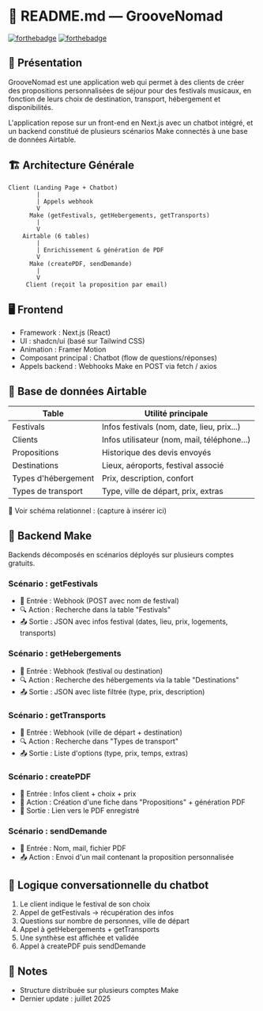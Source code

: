 # 🧾 README.md — GrooveNomad
[![forthebadge](https://forthebadge.com/images/badges/uses-js.svg)](https://forthebadge.com)
[![forthebadge](https://forthebadge.com/images/badges/60-percent-of-the-time-works-every-time.svg)](https://forthebadge.com)

## 📌 Présentation

GrooveNomad est une application web qui permet à des clients de créer des propositions personnalisées de séjour pour des festivals musicaux, en fonction de leurs choix de destination, transport, hébergement et disponibilités.

L'application repose sur un front-end en Next.js avec un chatbot intégré, et un backend constitué de plusieurs scénarios Make connectés à une base de données Airtable.

## 🏗 Architecture Générale

```text
Client (Landing Page + Chatbot)
        |
        | Appels webhook
        V
      Make (getFestivals, getHebergements, getTransports)
        |
        V
    Airtable (6 tables)
        |
        | Enrichissement & génération de PDF
        V
      Make (createPDF, sendDemande)
        |
        V
     Client (reçoit la proposition par email)
```

## 🖥 Frontend

* Framework : Next.js (React)
* UI : shadcn/ui (basé sur Tailwind CSS)
* Animation : Framer Motion
* Composant principal : Chatbot (flow de questions/réponses)
* Appels backend : Webhooks Make en POST via fetch / axios

## 🧩 Base de données Airtable

| Table               | Utilité principale                          |
| ------------------- | ------------------------------------------- |
| Festivals           | Infos festivals (nom, date, lieu, prix...)  |
| Clients             | Infos utilisateur (nom, mail, téléphone...) |
| Propositions        | Historique des devis envoyés                |
| Destinations        | Lieux, aéroports, festival associé          |
| Types d'hébergement | Prix, description, confort                  |
| Types de transport  | Type, ville de départ, prix, extras         |

📸 Voir schéma relationnel : (capture à insérer ici)

## 🔁 Backend Make

Backends décomposés en scénarios déployés sur plusieurs comptes gratuits.

### Scénario : getFestivals

* 🔗 Entrée : Webhook (POST avec nom de festival)
* 🔍 Action : Recherche dans la table "Festivals"
* 📤 Sortie : JSON avec infos festival (dates, lieu, prix, logements, transports)

### Scénario : getHebergements

* 🔗 Entrée : Webhook (festival ou destination)
* 🔍 Action : Recherche des hébergements via la table "Destinations"
* 📤 Sortie : JSON avec liste filtrée (type, prix, description)

### Scénario : getTransports

* 🔗 Entrée : Webhook (ville de départ + destination)
* 🔍 Action : Recherche dans "Types de transport"
* 📤 Sortie : Liste d'options (type, prix, temps, extras)

### Scénario : createPDF

* 🔗 Entrée : Infos client + choix + prix
* 📝 Action : Création d'une fiche dans "Propositions" + génération PDF
* 📎 Sortie : Lien vers le PDF enregistré

### Scénario : sendDemande

* 🔗 Entrée : Nom, mail, fichier PDF
* 📤 Action : Envoi d'un mail contenant la proposition personnalisée

## 🧠 Logique conversationnelle du chatbot

1. Le client indique le festival de son choix
2. Appel de getFestivals → récupération des infos
3. Questions sur nombre de personnes, ville de départ
4. Appel à getHebergements + getTransports
5. Une synthèse est affichée et validée
6. Appel à createPDF puis sendDemande

## 📄 Notes

* Structure distribuée sur plusieurs comptes Make
* Dernier update : juillet 2025
